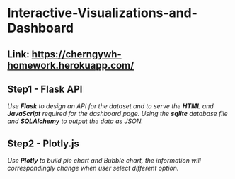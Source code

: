 # Interactive-Visualizations-and-Dashboard
## Link: https://cherngywh-homework.herokuapp.com/

## Step1 - Flask API
*Use **Flask** to design an API for the dataset and to serve the **HTML** and **JavaScript** required for the dashboard page. Using the **sqlite** database file and **SQLAlchemy** to output the data as JSON.*

## Step2 - Plotly.js
*Use **Plotly** to build pie chart and Bubble chart, the information will correspondingly change when user select different option.*
